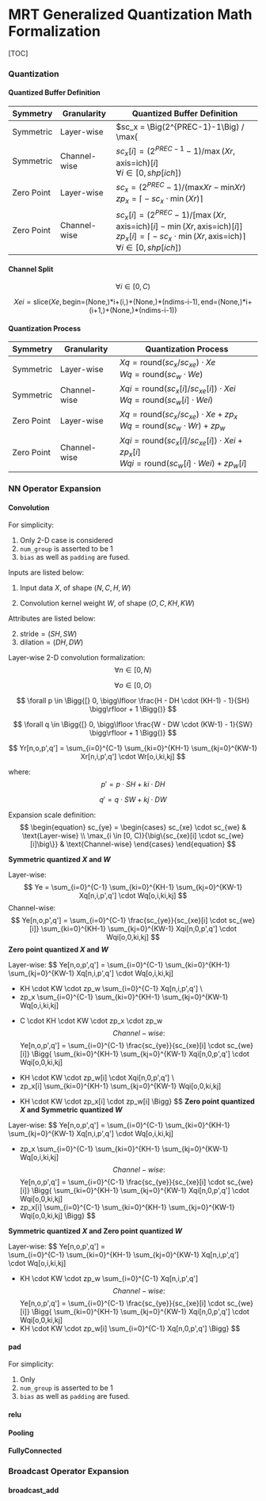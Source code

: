 # MRT Generalized Quantization Math Formalization

[TOC]

### Quantization

#### Quantized Buffer Definition

| Symmetry   | Granularity  | Quantized Buffer Definition                                  |
| ---------- | ------------ | ------------------------------------------------------------ |
| Symmetric  | Layer-wise   | $sc_x = \Big(2^{PREC-1}-1\Big) / \max{|Xr|}$                 |
| Symmetric  | Channel-wise | $sc_x[i] = (2^{PREC-1} - 1) / \max{(Xr, \text{axis=ich})}[i]$<br>$\forall i \in [0, shp[ich])$ |
| Zero Point | Layer-wise   | $sc_x = \Big(2^{PREC}-1\Big) / \Big({\text{max}Xr-\text{min}Xr}\Big)$<br>$zp_x = \big\lceil -sc_x \cdot \min{(Xr)} \big\rceil$ |
| Zero Point | Channel-wise | $sc_x[i] = \Big(2^{PREC}-1\Big) / \Big[\max{(Xr, \text{axis=ich})}[i] - \min{(Xr, \text{axis=ich})}[i]\Big]$<br>$zp_x[i] = \big\lceil -sc_x \cdot \min{(Xr, \text{axis=ich})} \big\rceil$<br>$\forall i \in [0, shp[ich])$ |

#### Channel Split

$$
\forall i \in [0, C)
$$

$$
Xei = \text{slice}\Big(Xe, \text{begin=(None,)*i+(i,)+(None,)*(ndims-i-1)}, \text{end=(None,)*i+(i+1,)+(None,)*(ndims-i-1)}\Big)
$$

#### Quantization Process

| Symmetry   | Granularity  | Quantization Process                                         |
| ---------- | ------------ | ------------------------------------------------------------ |
| Symmetric  | Layer-wise   | $Xq = \text{round}\Big( sc_x / sc_{xe} \Big) \cdot Xe$<br>$Wq = \text{round}(sc_w \cdot We)$ |
| Symmetric  | Channel-wise | $Xqi = \text{round}\Big( sc_x[i] / sc_{xe}[i] \Big) \cdot Xei$<br>$Wq = \text{round}(sc_w[i] \cdot Wei)$ |
| Zero Point | Layer-wise   | $Xq = \text{round}\Big(sc_x / sc_{xe}\Big) \cdot Xe + zp_x$<br>$Wq = \text{round}\Big( sc_w \cdot Wr \Big) + zp_w$ |
| Zero Point | Channel-wise | $Xqi = \text{round}\Big( sc_x[i] / sc_{xe}[i] \Big) \cdot Xei + zp_x[i]$<br>$Wqi = \text{round}\Big( sc_w[i] \cdot Wei \Big) + zp_w[i]$ |

### NN Operator Expansion

#### Convolution

For simplicity:

1. Only 2-D case is considered
2. `num_group` is asserted to be 1
3. `bias` as well as `padding` are fused.

Inputs are listed below:

1. Input data $X$, of shape $(N,C,H,W)$

2. Convolution kernel weight $W$, of shape $(O,C,KH,KW)$

Attributes are listed below:

2. $\text{stride} = (SH,SW)$
3. $\text{dilation} = (DH,DW)$

Layer-wise 2-D convolution formalization:
$$
\forall n \in [0, N)
$$

$$
\forall o \in [0, O)
$$

$$
\forall p \in \Bigg{[} 0, \bigg\lfloor \frac{H - DH \cdot (KH-1) - 1}{SH} \bigg\rfloor + 1 \Bigg{)}
$$

$$
\forall q \in \Bigg{[} 0, \bigg\lfloor \frac{W - DW \cdot (KW-1) - 1}{SW} \bigg\rfloor + 1 \Bigg{)}
$$

$$
Yr[n,o,p',q'] = \sum_{i=0}^{C-1} \sum_{ki=0}^{KH-1} \sum_{kj=0}^{KW-1} Xr[n,i,p',q'] \cdot Wr[o,i,ki,kj]
$$

where:
$$
p' = p \cdot SH + ki \cdot DH
$$

$$
q' = q \cdot SW + kj \cdot DW
$$

Expansion scale definition:
$$
\begin{equation}
  sc_{ye} =
    \begin{cases}
      sc_{xe} \cdot sc_{we} & \text{Layer-wise} \\
      \max_{i \in [0, C)}{\big\{sc_{xe}[i] \cdot sc_{we}[i]\big\}} & \text{Channel-wise}
    \end{cases}       
\end{equation}
$$


**Symmetric quantized $X$ and $W$**

Layer-wise:
$$
Ye = \sum_{i=0}^{C-1} \sum_{ki=0}^{KH-1} \sum_{kj=0}^{KW-1} Xq[n,i,p',q'] \cdot Wq[o,i,ki,kj]
$$
Channel-wise:
$$
Ye[n,o,p',q'] = \sum_{i=0}^{C-1} \frac{sc_{ye}}{sc_{xe}[i] \cdot sc_{we}[i]} \sum_{ki=0}^{KH-1} \sum_{kj=0}^{KW-1} Xqi[n,0,p',q'] \cdot Wqi[o,0,ki,kj]
$$
**Zero point quantized $X$ and $W$**

Layer-wise:
$$
Ye[n,o,p',q']
= \sum_{i=0}^{C-1} \sum_{ki=0}^{KH-1} \sum_{kj=0}^{KW-1} Xq[n,i,p',q'] \cdot Wq[o,i,ki,kj]
- KH \cdot KW \cdot zp_w \sum_{i=0}^{C-1} Xq[n,i,p',q'] \\
- zp_x \sum_{i=0}^{C-1} \sum_{ki=0}^{KH-1} \sum_{kj=0}^{KW-1} Wq[o,i,ki,kj]
+ C \cdot KH \cdot KW \cdot zp_x \cdot zp_w
$$
Channel-wise:
$$
Ye[n,o,p',q']
= \sum_{i=0}^{C-1} \frac{sc_{ye}}{sc_{xe}[i] \cdot sc_{we}[i]} \Bigg\{
\sum_{ki=0}^{KH-1} \sum_{kj=0}^{KW-1} Xqi[n,0,p',q'] \cdot Wqi[o,0,ki,kj]
- KH \cdot KW \cdot zp_w[i] \cdot Xqi[n,0,p',q'] \\
- zp_x[i] \sum_{ki=0}^{KH-1} \sum_{kj=0}^{KW-1} Wqi[o,0,ki,kj]
+ KH \cdot KW \cdot zp_x[i] \cdot zp_w[i]
\Bigg\}
$$
**Zero point quantized $X$ and Symmetric quantized $W$**

Layer-wise:
$$
Ye[n,o,p',q'] = 
\sum_{i=0}^{C-1} \sum_{ki=0}^{KH-1} \sum_{kj=0}^{KW-1} Xq[n,i,p',q'] \cdot Wq[o,i,ki,kj]
- zp_x \sum_{i=0}^{C-1} \sum_{ki=0}^{KH-1} \sum_{kj=0}^{KW-1} Wq[o,i,ki,kj]
$$
Channel-wise:
$$
Ye[n,o,p',q'] = \sum_{i=0}^{C-1} \frac{sc_{ye}}{sc_{xe}[i] \cdot sc_{we}[i]} \Bigg\{ 
\sum_{ki=0}^{KH-1} \sum_{kj=0}^{KW-1} Xqi[n,0,p',q'] \cdot Wqi[o,0,ki,kj]
- zp_x[i] \sum_{i=0}^{C-1} \sum_{ki=0}^{KH-1} \sum_{kj=0}^{KW-1} Wqi[o,0,ki,kj]
 \Bigg\}
$$


**Symmetric quantized $X$ and Zero point quantized $W$**

Layer-wise:
$$
Ye[n,o,p',q'] =  
\sum_{i=0}^{C-1} \sum_{ki=0}^{KH-1} \sum_{kj=0}^{KW-1} Xq[n,i,p',q'] \cdot Wq[o,i,ki,kj]
- KH \cdot KW \cdot zp_w \sum_{i=0}^{C-1} Xq[n,i,p',q']
$$
Channel-wise:
$$
Ye[n,o,p',q'] = \sum_{i=0}^{C-1} \frac{sc_{ye}}{sc_{xe}[i] \cdot sc_{we}[i]} \Bigg\{ 
\sum_{ki=0}^{KH-1} \sum_{kj=0}^{KW-1} Xqi[n,0,p',q'] \cdot Wqi[o,0,ki,kj]
- KH \cdot KW \cdot zp_w[i] \sum_{i=0}^{C-1} Xq[n,0,p',q'] 
 \Bigg\}
$$


#### pad

For simplicity:

1. Only 
2. `num_group` is asserted to be 1
3. `bias` as well as `padding` are fused.

#### relu

#### Pooling

#### FullyConnected

### Broadcast Operator Expansion

#### broadcast_add